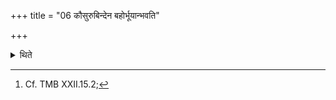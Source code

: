 +++
title = "06 कौसुरुबिन्देन बहोर्भूयान्भवति"

+++

<details><summary>थिते</summary>

6. (The sacrificer) becomes more than much by (the performance of the ten-day-sacrifice) of Kusurubindas.[^1]  

[^1]: Cf. TMB XXII.15.2;  
</details>
